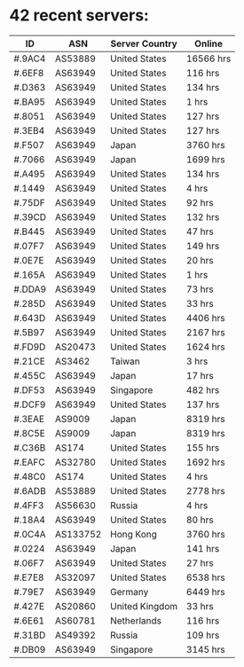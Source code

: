 # 42 recent servers:

| ID | ASN | Server Country | Online |
| ------ | ------ | ------ | ------ |
| #.9AC4 | AS53889 | United States | 16566 hrs |
| #.6EF8 | AS63949 | United States | 116 hrs |
| #.D363 | AS63949 | United States | 134 hrs |
| #.BA95 | AS63949 | United States | 1 hrs |
| #.8051 | AS63949 | United States | 127 hrs |
| #.3EB4 | AS63949 | United States | 127 hrs |
| #.F507 | AS63949 | Japan | 3760 hrs |
| #.7066 | AS63949 | Japan | 1699 hrs |
| #.A495 | AS63949 | United States | 134 hrs |
| #.1449 | AS63949 | United States | 4 hrs |
| #.75DF | AS63949 | United States | 92 hrs |
| #.39CD | AS63949 | United States | 132 hrs |
| #.B445 | AS63949 | United States | 47 hrs |
| #.07F7 | AS63949 | United States | 149 hrs |
| #.0E7E | AS63949 | United States | 20 hrs |
| #.165A | AS63949 | United States | 1 hrs |
| #.DDA9 | AS63949 | United States | 73 hrs |
| #.285D | AS63949 | United States | 33 hrs |
| #.643D | AS63949 | United States | 4406 hrs |
| #.5B97 | AS63949 | United States | 2167 hrs |
| #.FD9D | AS20473 | United States | 1624 hrs |
| #.21CE | AS3462 | Taiwan | 3 hrs |
| #.455C | AS63949 | Japan | 17 hrs |
| #.DF53 | AS63949 | Singapore | 482 hrs |
| #.DCF9 | AS63949 | United States | 137 hrs |
| #.3EAE | AS9009 | Japan | 8319 hrs |
| #.8C5E | AS9009 | Japan | 8319 hrs |
| #.C36B | AS174 | United States | 155 hrs |
| #.EAFC | AS32780 | United States | 1692 hrs |
| #.48C0 | AS174 | United States | 4 hrs |
| #.6ADB | AS53889 | United States | 2778 hrs |
| #.4FF3 | AS56630 | Russia | 4 hrs |
| #.18A4 | AS63949 | United States | 80 hrs |
| #.0C4A | AS133752 | Hong Kong | 3760 hrs |
| #.0224 | AS63949 | Japan | 141 hrs |
| #.06F7 | AS63949 | United States | 27 hrs |
| #.E7E8 | AS32097 | United States | 6538 hrs |
| #.79E7 | AS63949 | Germany | 6449 hrs |
| #.427E | AS20860 | United Kingdom | 33 hrs |
| #.6E61 | AS60781 | Netherlands | 116 hrs |
| #.31BD | AS49392 | Russia | 109 hrs |
| #.DB09 | AS63949 | Singapore | 3145 hrs |

